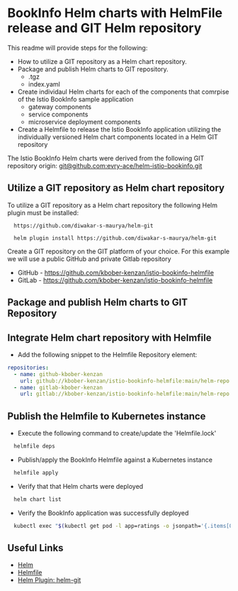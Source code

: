 # BookInfo Helm charts with HelmFile release and GIT Helm repository

This readme will provide steps for the following:

- How to utilize a GIT repository as a Helm chart repository.
- Package and publish Helm charts to GIT repository.
  - <helm-package>.tgz
  - index.yaml
- Create individaul Helm charts for each of the components that comrpise of the Istio BookInfo sample application
  - gateway components
  - service components
  - microservice deployment components
- Create a Helmfile to release the Istio BookInfo application utilizing the individually versioned Helm chart components located in a Helm GIT repository

The Istio BookInfo Helm charts were derived from the following GIT repository origin:
[git@github.com:evry-ace/helm-istio-bookinfo.git](https://github.com/evry-ace/helm-istio-bookinfo)

## Utilize a GIT repository as Helm chart repository

To utilize a GIT repository as a Helm chart repository the following Helm plugin must be installed:

```http
  https://github.com/diwakar-s-maurya/helm-git

  helm plugin install https://github.com/diwakar-s-maurya/helm-git
```

Create a GIT repository on the GIT platform of your choice.
For this example we will use a public GitHub and private Gitlab repository

- GitHub - https://github.com/kbober-kenzan/istio-bookinfo-helmfile
- GitLab - https://github.com/kbober-kenzan/istio-bookinfo-helmfile




## Package and publish Helm charts to GIT Repository

## Integrate Helm chart repository with Helmfile

- Add the following snippet to the Helmfile Repository element:

``` yaml
repositories:
  - name: github-kbober-kenzan
    url: github://kbober-kenzan/istio-bookinfo-helmfile:main/helm-repo
  - name: gitlab-kbober-kenzan
    url: gitlab://kbober-kenzan/istio-bookinfo-helmfile:main/helm-repo 
```

## Publish the Helmfile to Kubernetes instance

- Execute the following command to create/update the 'Helmfile.lock'

```bash
  helmfile deps
```

- Publish/apply the BookInfo Helmfile against a Kubernetes instance

```bash
  helmfile apply
```

- Verify that that Helm charts were deployed

```bash
  helm chart list
```

- Verify the BookInfo application was successfully deployed

```bash
  kubectl exec "$(kubectl get pod -l app=ratings -o jsonpath='{.items[0].metadata.name}')" -c ratings -- curl -sS productpage:9080/productpage | grep -o "<title>.*</title>"
```

## Useful Links

- [Helm](https://helm.sh/)
- [Helmfile](https://github.com/roboll/helmfile)
- [Helm Plugin: helm-git](https://github.com/diwakar-s-maurya/helm-git)